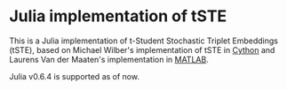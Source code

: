 # Julia implementation of tSTE
This is a Julia implementation of t-Student Stochastic Triplet Embeddings (tSTE), based on Michael Wilber's implementation of tSTE in [Cython](www.github.com/gcr/cython_tste) and Laurens Van der Maaten's implementation in [MATLAB](https://lvdmaaten.github.io/ste/Stochastic_Triplet_Embedding.html).

Julia v0.6.4 is supported as of now.